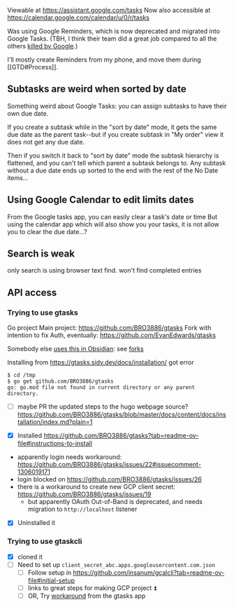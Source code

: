 Viewable at https://assistant.google.com/tasks
Now also accessible at https://calendar.google.com/calendar/u/0/r/tasks

Was using Google Reminders, which is now deprecated and migrated into Google Tasks. (TBH, I think their team did a great job compared to all the others [killed by Google](https://killedbygoogle.com/).)

I'll mostly create Reminders from my phone, and move them during [[GTD#Process]].
## Subtasks are weird when sorted by date
Something weird about Google Tasks: you can assign subtasks to have their own due date.

If you create a subtask while in the "sort by date" mode, it gets the same due date as the parent task--but if you create subtask in "My order" view it does not get any due date.

Then if you switch it back to "sort by date" mode the subtask hierarchy is flattened, and you can't tell which parent a subtask belongs to. Any subtask without a due date ends up sorted to the end with the rest of the No Date items...
## Using Google Calendar to edit limits dates
From the Google tasks app, you can easily clear a task's date or time 
But using the calendar app which will also show you your tasks, it is not allow you to clear the due date...?
## Search is weak
only search is using browser text find. won't find completed entries

## API access
### Trying to use gtasks
Go project
Main project: https://github.com/BRO3886/gtasks
Fork with intention to fix Auth, eventually: https://github.com/EvanEdwards/gtasks

Somebody else [uses this in Obsidian](https://github.com/BRO3886/gtasks/issues/26#issuecomment-2103199168): see [forks](https://github.com/EvanEdwards/gtasks/network)

Installing from https://gtasks.sidv.dev/docs/installation/ got error
```
$ cd /tmp
$ go get github.com/BRO3886/gtasks
go: go.mod file not found in current directory or any parent directory.
```
- [ ] maybe PR the updated steps to the hugo webpage source? https://github.com/BRO3886/gtasks/blob/master/docs/content/docs/installation/index.md?plain=1 

- [x] Installed https://github.com/BRO3886/gtasks?tab=readme-ov-file#instructions-to-install
- apparently login needs workaround: https://github.com/BRO3886/gtasks/issues/22#issuecomment-1306019171
- login blocked on https://github.com/BRO3886/gtasks/issues/26
- there is a workaround to create new GCP client secret: https://github.com/BRO3886/gtasks/issues/19
	- but apparently OAuth Out-of-Band is deprecated, and needs migration to `http://localhost` listener

- [x] Uninstalled it

### Trying to use gtaskcli
- [x] cloned it
- [ ] Need to set up `client_secret_abc.apps.googleusercontent.com.json`
	- [ ] Follow setup in https://github.com/insanum/gcalcli?tab=readme-ov-file#initial-setup
	- [ ] links to great steps for making GCP project ⏫ 
	- [ ] OR, Try [workaround](https://github.com/BRO3886/gtasks/issues/19) from the gtasks app